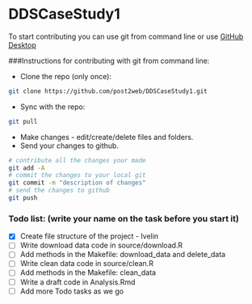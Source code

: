 # DDSCaseStudy1

To start contributing you can use git from command line or use [GitHub Desktop](https://desktop.github.com)

###Instructions for contributing with git from command line:

* Clone the repo (only once):<br>
```sh
git clone https://github.com/post2web/DDSCaseStudy1.git
```
* Sync with the repo:<br>
```sh
git pull
```
* Make changes - edit/create/delete files and folders.
* Send your changes to github.<br/>
```sh
# contribute all the changes your made
git add -A
# commit the changes to your local git
git commit -m "description of changes"
# send the changes to github
git push
```

### Todo list: (write your name on the task before you start it)
- [x] Create file structure of the project - Ivelin
- [ ] Write download data code in source/download.R
- [ ] Add methods in the Makefile: download_data and delete_data
- [ ] Write clean data code in source/clean.R
- [ ] Add methods in the Makefile: clean_data
- [ ] Write a draft code in Analysis.Rmd
- [ ] Add more Todo tasks as we go

